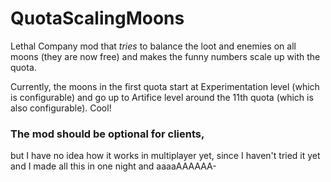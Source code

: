 # QuotaScalingMoons
Lethal Company mod that *tries* to balance the loot and enemies on all moons (they are now free) and makes the funny numbers scale up with the quota.

Currently, the moons in the first quota start at Experimentation level (which is configurable) and go up to Artifice level around the 11th quota (which is also configurable). Cool!

### The mod should be optional for clients,
but I have no idea how it works in multiplayer yet, since I haven't tried it yet and I made all this in one night and aaaaAAAAAA-

